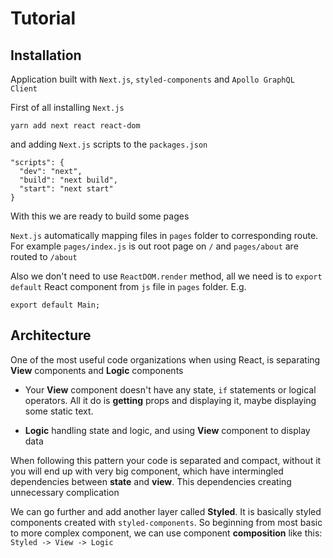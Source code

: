 # Tutorial

## Installation

Application built with `Next.js`, `styled-components` and `Apollo GraphQL Client` 

First of all installing `Next.js`

```
yarn add next react react-dom
```

and adding `Next.js` scripts to the `packages.json`

```
"scripts": {
  "dev": "next",
  "build": "next build",
  "start": "next start"
}
```

With this we are ready to build some pages

`Next.js` automatically mapping files in `pages` folder to corresponding route. For example `pages/index.js` is out root page on `/` and `pages/about` are routed to `/about` 

Also we don't need to use `ReactDOM.render` method, all we need is to `export default` React component from `js` file in `pages` folder. E.g.  

```
export default Main;
```

## Architecture

One of the most useful code organizations when using React, is separating **View** components and **Logic** components

- Your **View** component doesn't have any state, `if` statements or logical operators. All it do is **getting** props and displaying it, maybe displaying some static text.

- **Logic** handling state and logic, and using **View** component to display data

When following this pattern your code is separated and compact, without it you will end up with very big component, which have intermingled dependencies between **state** and **view**. This dependencies creating unnecessary complication

We can go further and add another layer called **Styled**. It is basically styled components created with `styled-components`. So beginning from most basic to more complex component, we can use component **composition** like this: `Styled -> View -> Logic`